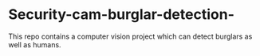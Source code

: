 # Security-cam-burglar-detection-
This repo contains a computer vision project which can detect burglars as well as humans.
